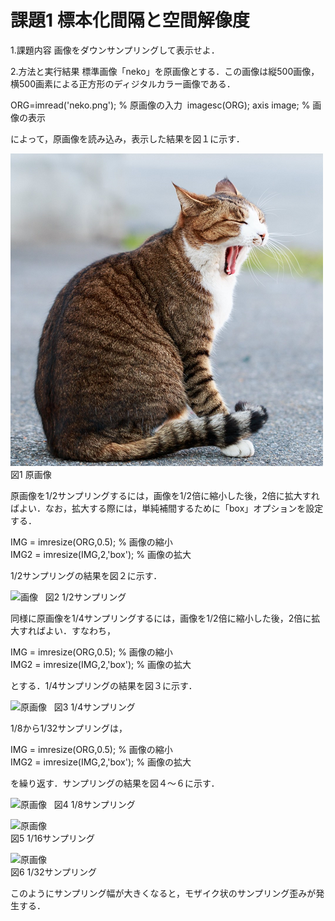 ﻿# 課題1 標本化間隔と空間解像度
 
1.課題内容
画像をダウンサンプリングして表示せよ．

2.方法と実行結果
標準画像「neko」を原画像とする．この画像は縦500画像，横500画素による正方形のディジタルカラー画像である．

ORG=imread('neko.png'); % 原画像の入力  
imagesc(ORG); axis image; % 画像の表示

によって，原画像を読み込み，表示した結果を図１に示す．

![原画像](https://github.com/NaokiAoyama/lecture_image_processing/blob/master/image/neko.png?raw=true)  
図1 原画像

原画像を1/2サンプリングするには，画像を1/2倍に縮小した後，2倍に拡大すればよい．なお，拡大する際には，単純補間するために「box」オプションを設定する．

IMG = imresize(ORG,0.5); % 画像の縮小  
IMG2 = imresize(IMG,2,'box'); % 画像の拡大

1/2サンプリングの結果を図２に示す．

![画像](https://github.com/NaokiAoyama/lecture_image_processing/blob/master/image/kadai01_1.png?raw=true)  
図2 1/2サンプリング

同様に原画像を1/4サンプリングするには，画像を1/2倍に縮小した後，2倍に拡大すればよい．すなわち，

IMG = imresize(ORG,0.5); % 画像の縮小  
IMG2 = imresize(IMG,2,'box'); % 画像の拡大

とする．1/4サンプリングの結果を図３に示す．

![原画像](https://github.com/NaokiAoyama/lecture_image_processing/blob/master/image/kadai01_2.png?raw=true)  
図3 1/4サンプリング

1/8から1/32サンプリングは，

IMG = imresize(ORG,0.5); % 画像の縮小  
IMG2 = imresize(IMG,2,'box'); % 画像の拡大

を繰り返す．サンプリングの結果を図４～６に示す．

![原画像](https://github.com/NaokiAoyama/lecture_image_processing/blob/master/image/kadai01_3.png?raw=true)  
図4 1/8サンプリング

![原画像](https://github.com/NaokiAoyama/lecture_image_processing/blob/master/image/kadai01_4.png?raw=true)  
図5 1/16サンプリング

![原画像](https://github.com/NaokiAoyama/lecture_image_processing/blob/master/image/kadai01_5.png?raw=true)  
図6 1/32サンプリング

このようにサンプリング幅が大きくなると，モザイク状のサンプリング歪みが発生する．
